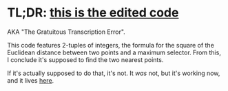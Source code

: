 # TL;DR: [this is the edited code](code.py)
AKA "The Gratuitous Transcription Error".

This code features 2-tuples of integers, the formula for the square of the Euclidean distance between two points and a maximum selector. From this, I conclude it's supposed to find the two nearest points.

If it's actually supposed to do that, it's not. It *was* not, but it's working now, and it lives [here](code.py).
